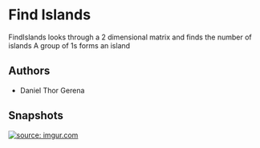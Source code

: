 # Find Islands

FindIslands looks through a 2 dimensional matrix and finds the number of islands
A group of 1s forms an island

## Authors

* Daniel Thor Gerena

## Snapshots

<a href="https://imgur.com/JvACzSy"><img src="https://i.imgur.com/JvACzSy.png" title="source: imgur.com" /></a>
